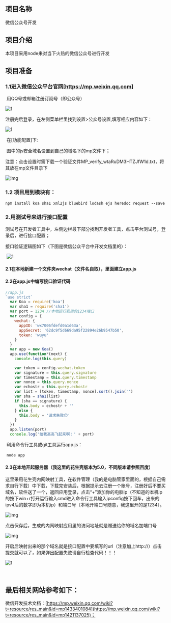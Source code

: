 ## 项目名称
微信公众号开发
## 项目介绍
本项目采用node来对当下火热的微信公众号进行开发
## 项目准备
### 1.1进入微信公众平台官网[https://mp.weixin.qq.com]

​	用QQ号或邮箱注册订阅号（即公众号）

![1](C:\Users\童真的残骸\OneDrive\桌面\Github\wx公众号\wx-node-\readme配图\1.png)

​	注册完后登录，在左侧菜单栏里找到设置>公众号设置,填写相应内容如下：

![1](C:\Users\童真的残骸\OneDrive\桌面\Github\wx公众号\wx-node-\readme配图\2.png)

​	在[功能配置]下:

​	图中的js安全域名设置到自己的域名下的mp文件下；

​	注意：点击设置时需下载一个验证文件MP_verify_wtaRuDM3HTZJfW1d.txt，将其放在mp文件目录下

![img](C:\Users\童真的残骸\OneDrive\桌面\Github\wx公众号\wx-node-\readme配图\3.png)

### 1.2 项目用到模块有：

`npm install koa sha1 xml2js bluebird lodash ejs heredoc request --save`

### 2.用测试号来进行接口配置

​	测试号在开发者工具中，左侧边栏最下部分找到开发者工具，点击平台测试号，登录后，进行接口配置；

接口验证逻辑图如下（下图是微信公众平台中开发文档里的）：

​	![1](C:\Users\童真的残骸\OneDrive\桌面\Github\wx公众号\wx-node-\readme配图\4.jpg)

#### 	2.1在本地新建一个文件夹wechat（文件名自取），里面建立app.js



#### 	2.2在app.js中编写接口验证代码

```js
//app.js
`use strict`
  var Koa = require('koa')
  var sha1 = require('sha1')
  var port = 1234 //本地运行我用的1234端口
  var config = {
    wechat: {
      appID: 'wx7006fdefd0a1d63a',
      appSecret: '62dc9f5d669da95f22894e26b9547b50',
      token: 'wuyu'
    }
  }
  var app = new Koa()
  app.use(function*(next) {
    console.log(this.query)

    var token = config.wechat.token
    var signature = this.query.signature
    var timestamp = this.query.timestamp
    var nonce = this.query.nonce
    var echostr = this.query.echostr
    var list = [token, timestamp, nonce].sort().join('')
    var sha = sha1(list)
    if (sha == signature) {
      this.body = echostr + ''
    } else {
      this.body = '请求失败😙'
    }
  })
  app.listen(port)
  console.log('给我高高飞起来啊：' + port)
```

​	利用命令行工具或git工具运行app.js：

​	`node app`

#### 	2.3在本地开起服务器（我这里的花生壳版本为5.0，不同版本请参照百度）

​	这里采用花生壳内网映射工具，在软件管理（我的是电脑管家里面的，根据自己需求自行下载）中下载，下载完安装后，根据提示去注册一个账号，注册好后不要买域名，软件送了一个，返回应用登录，点击“+”添加你的电脑ip（不知道的本机ip的按下win+r打开运行输入cmd进入命令行工具输入ipconfig按下回车，出来的ipv4后的数字即为本机ip）和端口号（本地开端口号随意，我这里开的是1234）。

![img](C:\Users\童真的残骸\OneDrive\桌面\Github\wx公众号\wx-node-\readme配图\5.png)

​	点击保存后，生成的内网映射应用里的访问地址就是赠送给你的域名加端口号

![img](C:\Users\童真的残骸\OneDrive\桌面\Github\wx公众号\wx-node-\readme配图\6.png)

​	开启后映射出来的那个域名就是接口配置中要填写的url（注意加上http://）点击提交就可以了，如果弹出配置失败请自行检查代码！！！

![1](C:\Users\童真的残骸\OneDrive\桌面\Github\wx公众号\wx-node-\readme配图\7.png)

​

## 最后相关网站参考如下：

微信开发技术文档：[https://mp.weixin.qq.com/wiki?t=resource/res_main&id=mp1433401084](https://mp.weixin.qq.com/wiki?t=resource/res_main&id=mp1421137025)；
